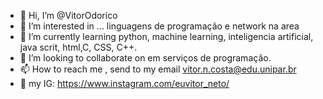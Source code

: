 - 👋 Hi, I’m @VitorOdorico
- 👀 I’m interested in ...  linguagens de programação e network na area
- 🌱 I’m currently learning python, machine learning,  inteligencia artificial, java scrit, html,C, CSS, C++.
- 💞️ I’m looking to collaborate on  em serviços de programação.
- 📫 How to reach me , send to my email vitor.n.costa@edu.unipar.br
- 📲 my IG: https://www.instagram.com/euvitor_neto/
<!---
VitorOdorico/VitorOdorico is a ✨ special ✨ repository because its `README.md` (this file) appears on your GitHub profile.
You can click the Preview link to take a look at your changes.
--->
